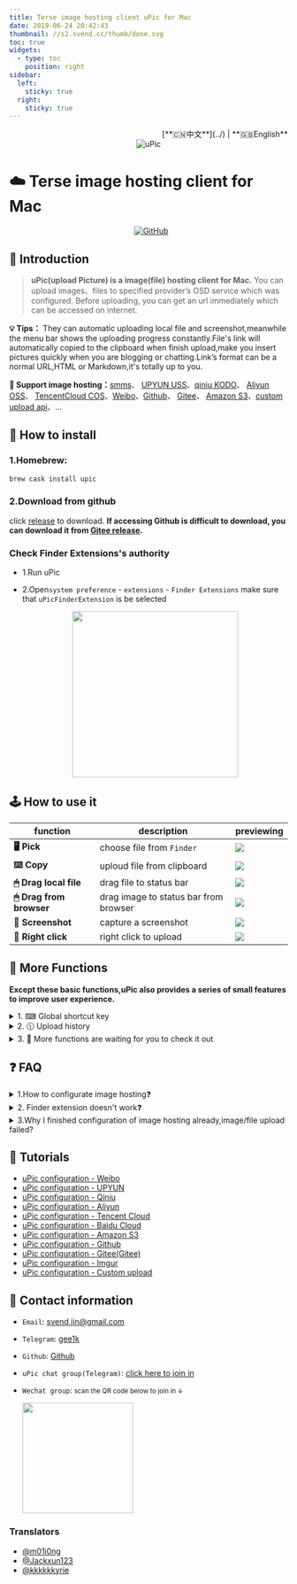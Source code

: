 ```yaml
---
title: Terse image hosting client uPic for Mac
date: 2019-06-24 20:42:43
thumbnail: //s2.svend.cc/thumb/done.svg
toc: true
widgets:
  - type: toc
    position: right
sidebar:
  left:
    sticky: true
  right:
    sticky: true
---
```


<div align="right">[**🇨🇳中文**](../) | **🇬🇧English**</div><!-- i18n -->

<div align="center">
  <img src="https://cdn.jsdelivr.net/gh/gee1k/oss@master/screenshot/uPic/logo.png" alt="uPic">
</div>

# ☁️ Terse image hosting client for Mac

<div style="display: flex;justify-content: center;" align="center">
	<a href="https://github.com/gee1k/uPic/releases/latest">
    <img src="https://img.shields.io/github/release/gee1k/uPic?label=version&style=flat-square" alt="">
  </a>
	<a href="https://github.com/gee1k/uPic/releases" style="margin: 0 5px;">
    <img src="https://img.shields.io/github/downloads/gee1k/uPic/total.svg?style=flat-square" alt="">
  </a> 
  <a href="https://github.com/gee1k/uPic/blob/master/LICENSE">
		<img alt="GitHub" src="https://img.shields.io/github/license/gee1k/uPic?style=flat-square">
	</a>
</div>


## 📑 Introduction

> **uPic(upload Picture) is a image(file) hosting client for Mac.**
> You can upload images、files to specified provider’s OSD service which was configured.
> Before uploading, you can get an url immediately which can be accessed on internet. 



**💡 Tips：** They can automatic uploading local file and screenshot,meanwhile the menu bar shows the uploading progress constantly.File's link will automatically copied to the clipboard when finish upload,make you insert pictures quickly when you are blogging or chatting.Link’s format can be a normal URL,HTML or Markdown,it's totally up to you.

**🔋 Support image hosting：**[smms](https://sm.ms/)、 [UPYUN USS](https://www.upyun.com/products/file-storage)、[qiniu KODO](https://www.qiniu.com/products/kodo)、 [Aliyun OSS](https://www.aliyun.com/product/oss/)、 [TencentCloud COS](https://cloud.tencent.com/product/cos)、[Weibo](https://weibo.com/)、[Github](https://github.com/settings/tokens)、 [Gitee](https://gitee.com/profile/personal_access_tokens)、 [Amazon S3](https://aws.amazon.com/cn/s3/)、[custom upload api](https://blog.svend.cc/upic/tutorials/custom)、...

## 🚀 How to install


### 1.Homebrew:

``` bash
brew cask install upic
```
### 2.Download from github
 click [release](https://github.com/gee1k/uPic/releases) to download.
 **If accessing Github is difficult to download, you can download it from [Gitee release](https://gitee.com/gee1k/uPic/releases).**

### Check Finder Extensions's authority

- 1.Run uPic

- 2.Open`system preference` - `extensions` - `Finder Extensions` make sure that `uPicFinderExtension` is be selected

  <center>
    <img src="https://cdn.jsdelivr.net/gh/gee1k/oss@master/screenshot/uPic/en-finder-extension.png" height="300">
  </center>



## 🕹 How to use it

| function | description | previewing |
| --- | --- | --- |
| **🖥 Pick** | choose file from `Finder` | ![](https://cdn.jsdelivr.net/gh/gee1k/oss@master/screenshot/uPic/en-selectFile.gif) |
| **⌨️ Copy** | uploud file from clipboard | ![](https://cdn.jsdelivr.net/gh/gee1k/oss@master/screenshot/uPic/en-paste.gif) |
| **🖱 Drag local file** | drag file to status bar | ![](https://cdn.jsdelivr.net/gh/gee1k/oss@master/screenshot/uPic/en-drag-finder.gif) |
| **🖱 Drag from browser** | drag image to status bar from browser | ![](https://cdn.jsdelivr.net/gh/gee1k/oss@master/screenshot/uPic/en-drag-browser.gif) |
| **📸 Screenshot** | capture a screenshot | ![](https://cdn.jsdelivr.net/gh/gee1k/oss@master/screenshot/uPic/en-screenshot.gif) |
| **📂 Right click** | right click to upload | ![](https://cdn.jsdelivr.net/gh/gee1k/oss@master/screenshot/uPic/en-finder-contextmenu.gif) |



## 🧰 More Functions

**Except these basic functions,uPic also provides a series of small features to improve user experience.**

<details><summary>1. ⌨︎ Global shortcut key</summary><br>
<p>
	<center>
		<img src="https://cdn.jsdelivr.net/gh/gee1k/oss@master/screenshot/uPic/en-shortcuts.png" height="300">
	</center>
</p>
</details>
<details><summary>2. 🕦 Upload history</summary><br>
<p>
	<center>
		<img src="https://cdn.jsdelivr.net/gh/gee1k/oss@master/screenshot/uPic/en-history.png" height="300">
	</center>
</p>
</details>
<details><summary>3. 📢 More functions are waiting for you to check it out</summary><br>
<p>
	...
</p>
</details>


## ❓ FAQ

<details>
	<summary>1.How to configurate image hosting❓</summary>
	<ul>
		<li><a href="https://blog.svend.cc/upic/tutorials/weibo/en" target="_blank">uPic configuration - Weibo</a></li>
		<li><a href="https://blog.svend.cc/upic/tutorials/upyun_uss/en" target="_blank">uPic configuration - UPYUN</a></li>
		<li><a href="https://blog.svend.cc/upic/tutorials/qiniu_kodo/en" target="_blank">uPic configuration - Qiniu</a></li>
		<li><a href="https://blog.svend.cc/upic/tutorials/aliyun_oss/en" target="_blank">uPic configuration - Aliyun</a></li>
		<li><a href="https://blog.svend.cc/upic/tutorials/tencent_cos/en" target="_blank">uPic configuration - TencentCloud</a></li>
		<li><a href="https://blog.svend.cc/upic/tutorials/amazon_s3/en" target="_blank">uPic configuration - Amazon S3</a></li>
		<li><a href="https://blog.svend.cc/upic/tutorials/github/en" target="_blank">uPic configuration - Github</a></li>
		<li><a href="https://blog.svend.cc/upic/tutorials/gitee/en" target="_blank">uPic configuration - Gitee(Gitee)</a></li>
		<li><a href="https://blog.svend.cc/upic/tutorials/custom/en" target="_blank">uPic configuration - custom upload</a></li>
	</ul>
</details>
<details><summary>2. Finder extension doesn't work❓</summary><br>
<p>Because of Finder extension will always be selected after select action was done.So if you come across Finder extension operation is unresponsive,maybe uPic program was not runing.</p>
</details>
<details>
	<summary>3.Why I finished configuration of image hosting already,image/file upload failed?</summary>
	<div>
		<p>maybe you choose the wrong image hosting,go to check it out~</p>
		<img src="https://cdn.jsdelivr.net/gh/gee1k/oss@master/screenshot/uPic/en-default-host.png" width="450">
	</div> 
</details>


## 📝 Tutorials

- [uPic configuration - Weibo](../tutorials/weibo/en)
- [uPic configuration - UPYUN](../tutorials/upyun_uss/en)
- [uPic configuration - Qiniu](../tutorials/qiniu_kodo/en)
- [uPic configuration - Aliyun](../tutorials/aliyun_oss/en)
- [uPic configuration - Tencent Cloud](../tutorials/tencent_cos/en)
- [uPic configuration - Baidu Cloud](../tutorials/baidu_bos/en)
- [uPic configuration - Amazon S3](../tutorials/amazon_s3/en)
- [uPic configuration - Github](../tutorials/github/en)
- [uPic configuration - Gitee(Gitee)](../tutorials/gitee/en)
- [uPic configuration - Imgur](../tutorials/imgur/en)
- [uPic configuration - Custom upload](../tutorials/custom/en)

## 💌 Contact information

- `Email`: svend.jin@gmail.com
- `Telegram`: [gee1k](https://t.me/gee1k)
- `Github`: [Github](https://github.com/gee1k/uPic)
- `uPic chat group(Telegram)`:  [click here to join in](https://t.me/upic_host)
- `Wechat group`:  <small>scan the QR code below to join in ↓ </small>

	<img src="https://cdn.jsdelivr.net/gh/gee1k/oss@master/personal/geee1k.JPG" height="200">

### Translators
- [@m01i0ng](https://github.com/m01i0ng)
- [@Jackxun123](https://github.com/Jackxun123)
- [@kkkkkkyrie](https://github.com/kkkkkkyrie)
